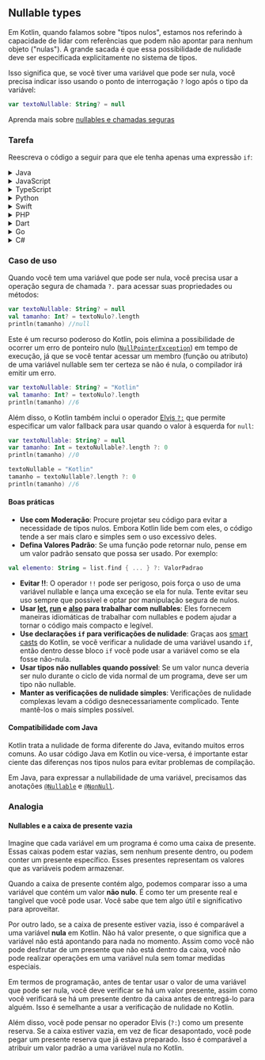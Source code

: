 ## Nullable types

Em Kotlin, quando falamos sobre "tipos nulos", estamos nos referindo à capacidade de lidar com referências que podem não apontar para nenhum
objeto ("nulas"). A grande sacada é que essa possibilidade de nulidade deve ser especificada explicitamente no sistema de tipos.

Isso significa que, se você tiver uma variável que pode ser nula, você precisa indicar isso usando o ponto de interrogação `?` logo após o
tipo da variável:

```kotlin
var textoNullable: String? = null
```

Aprenda mais sobre [nullables e chamadas seguras](https://kotlinlang.org/docs/null-safety.html)

### Tarefa

Reescreva o código a seguir para que ele tenha apenas uma expressão `if`:
<details>
  <summary>Java</summary>

```java
public void sendMessageToClient(
    @Nullable Client client,
    @Nullable String message,
    @NotNull Mailer mailer
){
    if(client==null||message==null)return;
    
    PersonalInfo personalInfo=client.getPersonalInfo();
    if(personalInfo==null)return;
    
    String email=personalInfo.getEmail();
    if(email==null)return;
    
    mailer.sendMessage(email,message);
}
```

</details>
<details>
  <summary>JavaScript</summary>

```javascript
function sendMessageToClient(client, message, mailer) {
    if (client === null || message === null) return;

    const personalInfo = client.getPersonalInfo();
    if (personalInfo === null) return;

    const email = personalInfo.getEmail();
    if (email === null) return;

    mailer.sendMessage(email, message);
}
```

</details>

<details>
  <summary>TypeScript</summary>

```typescript
interface Client {
    getPersonalInfo: () => PersonalInfo | null;
}

interface PersonalInfo {
    getEmail: () => string | null;
}

interface Mailer {
    sendMessage: (email: string, message: string) => void;
}

function sendMessageToClient(client: Client | null, message: string | null, mailer: Mailer): void {
    if (client === null || message === null) return;

    const personalInfo: PersonalInfo | null = client.getPersonalInfo();
    if (personalInfo === null) return;

    const email: string | null = personalInfo.getEmail();
    if (email === null) return;

    mailer.sendMessage(email, message);
}
```

</details>

<details>
  <summary>Python</summary>

```python
def send_message_to_client(client, message, mailer):
    if client is None or message is None:
        return

    personal_info = client.get_personal_info()
    if personal_info is None:
        return

    email = personal_info.get_email()
    if email is None:
        return

    mailer.send_message(email, message)
```

</details>

<details>
  <summary>Swift</summary>

```swift
func sendMessageToClient(client: Client?, message: String?, mailer: Mailer) {
    guard let client = client, let message = message else { return }

    guard let personalInfo = client.getPersonalInfo() else { return }

    guard let email = personalInfo.getEmail() else { return }

    mailer.sendMessage(email: email, message: message)
}
```

</details>

<details>
  <summary>PHP</summary>

```injectablephp
<?php

function sendMessageToClient($client, $message, $mailer) {
    if($client === null || $message === null) {
        return;
    }

    $personalInfo = $client->getPersonalInfo();
    if($personalInfo === null) {
        return;
    }

    $email = $personalInfo->getEmail();
    if($email === null) {
        return;
    }

    $mailer->sendMessage($email, $message);
}
?>
```

</details>

<details>
  <summary>Dart</summary>

```dart
void sendMessageToClient(Client client, String message, Mailer mailer) {
  if (client == null || message == null) return;

  PersonalInfo personalInfo = client.getPersonalInfo();
  if (personalInfo == null) return;

  String email = personalInfo.getEmail();
  if (email == null) return;

  mailer.sendMessage(email, message);
}
```

</details>

<details>
  <summary>Go</summary>

```go
func sendMessageToClient(client *Client, message string, mailer *Mailer) {
    if client == nil || message == "" {
        return
    }
    
    personalInfo := client.getPersonalInfo()
    if personalInfo == nil {
        return
    }
    
    email := personalInfo.getEmail()
    if email == "" {
        return
    }
    
    mailer.sendMessage(email, message)
}

type Client struct {
    personalInfo *PersonalInfo
}

func (c *Client) getPersonalInfo() *PersonalInfo {
    return c.personalInfo
}

type PersonalInfo struct {
    email string
}

func (pi *PersonalInfo) getEmail() string {
    return pi.email
}

type Mailer struct{}

func (m *Mailer) sendMessage(email string, message string) {
    // lógica de envio de mensagem
}
```
</details>

<details>
  <summary>C#</summary>

```csharp
public void SendMessageToClient(
    Client client,
    string message,
    Mailer mailer
){
    if(client==null || message==null) return;
    
    PersonalInfo personalInfo=client.GetPersonalInfo();
    if(personalInfo==null) return;
    
    string email=personalInfo.Email; 
    if(email==null) return;
    
    mailer.SendMessage(email, message);
}
```

</details>

### Caso de uso

Quando você tem uma variável que pode ser nula, você precisa usar a operação segura de chamada `?.` para acessar suas propriedades ou
métodos:

```kotlin
var textoNullable: String? = null
val tamanho: Int? = textoNulo?.length
println(tamanho) //null
```

Este é um recurso poderoso do Kotlin, pois elimina a possibilidade de ocorrer um erro de ponteiro
nulo ([`NullPointerException`](https://docs.oracle.com/javase/8/docs/api/java/lang/NullPointerException.html)) em tempo de execução, já que
se você
tentar acessar um membro (função ou atributo) de uma variável nullable sem ter certeza se não é nula, o compilador irá emitir um erro.

```kotlin
var textoNullable: String? = "Kotlin"
val tamanho: Int? = textoNulo?.length
println(tamanho) //6
```

Além disso, o Kotlin também inclui o operador [Elvis `?:`](https://kotlinlang.org/docs/null-safety.html#elvis-operator) que permite
especificar um valor fallback para usar quando o valor à esquerda for `null`:

```kotlin
var textoNullable: String? = null
var tamanho: Int = textoNullable?.length ?: 0
println(tamanho) //0

textoNullable = "Kotlin"
tamanho = textoNullable?.length ?: 0
println(tamanho) //6
```

#### Boas práticas

- **Use com Moderação**: Procure projetar seu código para evitar a necessidade de tipos nulos. Embora Kotlin lide bem com eles, o código
  tende a ser mais claro e simples sem o uso excessivo deles.
- **Defina Valores Padrão**: Se uma função pode retornar nulo, pense em um valor padrão sensato que possa ser usado. Por exemplo:

 ```kotlin
val elemento: String = list.find { ... } ?: ValorPadrao
```

- **Evitar !!**: O operador `!!` pode ser perigoso, pois força o uso de uma variável nullable e lança uma exceção se ela for nula. Tente
  evitar seu
  uso sempre que possível e optar por manipulação segura de nulos.
- **Usar [let](https://kotlinlang.org/docs/scope-functions.html#let), [run](https://kotlinlang.org/docs/scope-functions.html#run)
  e [also](https://kotlinlang.org/docs/scope-functions.html#also) para trabalhar com nullables**: Eles fornecem maneiras idiomáticas de
  trabalhar com nullables e podem ajudar a tornar o código mais compacto e legível.
- **Use declarações `if` para verificações de nulidade**: Graças aos [smart casts](https://kotlinlang.org/docs/typecasts.html#smart-casts)
  do Kotlin, se você verificar a nulidade de uma variável usando `if`, então dentro desse bloco `if` você pode usar a variável como se ela
  fosse não-nula.
- **Usar tipos não nullables quando possível**: Se um valor nunca deveria ser nulo durante o ciclo de vida normal de um programa, deve ser
  um tipo não nullable.
- **Manter as verificações de nulidade simples**: Verificações de nulidade complexas levam a código desnecessariamente complicado. Tente
  mantê-los o mais simples possível.

#### Compatibilidade com Java

Kotlin trata a nulidade de forma diferente do Java, evitando muitos erros comuns. Ao usar código Java em Kotlin ou vice-versa, é importante
estar ciente das diferenças nos tipos nulos para evitar problemas de compilação.

Em Java, para expressar a nullabilidade de uma variável, precisamos das
anotações [`@Nullable`](https://javadoc.io/doc/org.jetbrains/annotations/20.1.0/org/jetbrains/annotations/Nullable.html)
e [`@NonNull`](https://www.javadoc.io/doc/com.google.code.findbugs/jsr305/latest/javax/annotation/Nonnull.html).

### Analogia

#### Nullables e a caixa de presente vazia

Imagine que cada variável em um programa é como uma caixa de presente. Essas caixas podem estar vazias, sem nenhum presente dentro, ou podem
conter um presente específico. Esses presentes representam os valores que as variáveis podem armazenar.

Quando a caixa de presente contém algo, podemos comparar isso a uma variável que contém um valor **não nulo**. É como ter um presente real e
tangível que você pode usar. Você sabe que tem algo útil e significativo para aproveitar.

Por outro lado, se a caixa de presente estiver vazia, isso é comparável a uma variável **nula** em Kotlin. Não há valor presente, o que
significa que a variável não está apontando para nada no momento. Assim como você não pode desfrutar de um presente que não está dentro da
caixa, você não pode realizar operações em uma variável nula sem tomar medidas especiais.

Em termos de programação, antes de tentar usar o valor de uma variável que pode ser nula, você deve verificar se há um valor presente, assim
como você verificará se há um presente dentro da caixa antes de entregá-lo para alguém. Isso é semelhante a usar a verificação de nulidade
no Kotlin.

Além disso, você pode pensar no operador Elvis (`?:`) como um presente reserva. Se a caixa estiver vazia, em vez de ficar desapontado, você
pode pegar um presente reserva que já estava preparado. Isso é comparável a atribuir um valor padrão a uma variável nula no Kotlin.
